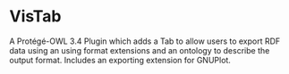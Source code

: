 VisTab
======

A Protégé-OWL 3.4 Plugin which adds a Tab to allow users to export RDF data using an using format extensions and an ontology to describe the output format. Includes an exporting extension for GNUPlot.
